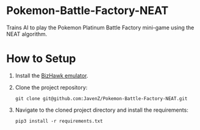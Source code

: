 # Pokemon-Battle-Factory-NEAT
Trains AI to play the Pokemon Platinum Battle Factory mini-game using the NEAT algorithm.

# How to Setup
1. Install the [BizHawk emulator](https://github.com/TASEmulators/BizHawk).
2. Clone the project repository:
   
   `git clone git@github.com:JavenZ/Pokemon-Battle-Factory-NEAT.git`
   
4. Navigate to the cloned project directory and install the requirements:
   
   `pip3 install -r requirements.txt`
